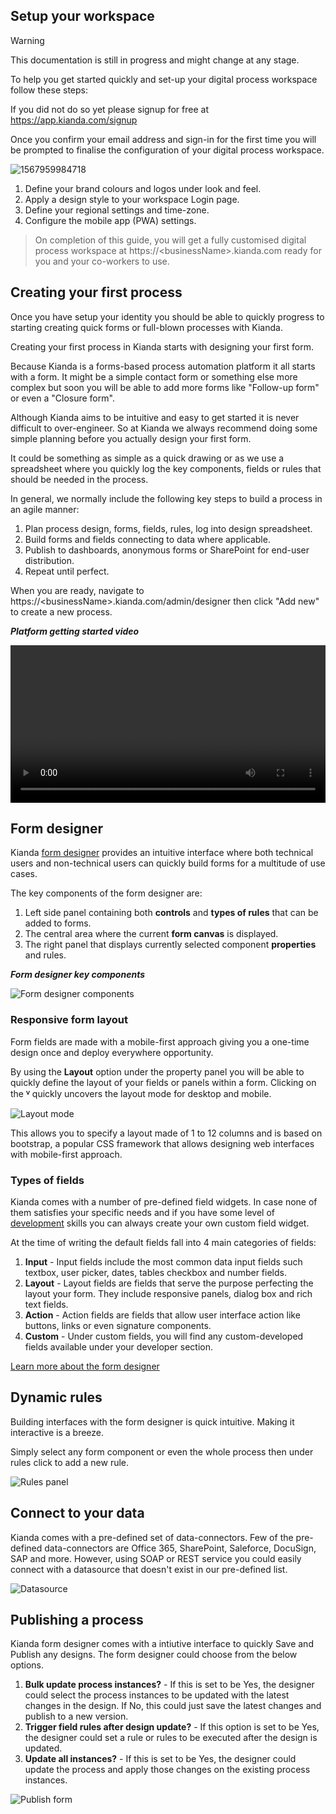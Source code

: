 ## Setup your workspace

> [!WARNING]
> This documentation is still in progress and might change at any stage.

To help you get started quickly and set-up your digital process workspace follow these steps:

If you did not do so yet please signup for free at https://app.kianda.com/signup

Once you confirm your email address and sign-in for the first time you will be prompted to finalise the configuration of your digital process workspace.

![1567959984718](images/get-started-setup.png)

1. Define your brand colours and  logos under look and feel.
2. Apply a design style to your workspace Login page.
3. Define your regional settings and time-zone.
4. Configure the mobile app (PWA) settings.

> On completion of this guide, you will get a fully customised digital process workspace at https://&lt;businessName&gt;.kianda.com ready for you and your co-workers to use.
>

## Creating your first process

Once you have setup your identity you should be able to quickly progress to starting creating quick forms or full-blown processes with Kianda.

Creating your first process in Kianda starts with designing your first form.

Because Kianda is a forms-based process automation platform it all starts with a form. It might be a simple contact form or something else more complex but soon you will be able to add more forms like "Follow-up form" or even a "Closure form".

Although Kianda aims to be intuitive and easy to get started it is never difficult to over-engineer. So at Kianda we always recommend doing some simple planning before you actually design your first form.

It could be something as simple as a quick drawing or as we use a spreadsheet where you quickly log the key components, fields or rules that should be needed in the process.

In general, we normally include the following key steps to build a process in an agile manner:

1. Plan process design, forms, fields, rules, log into design spreadsheet.
2. Build forms and fields connecting to data where applicable.
3. Publish to dashboards, anonymous forms or SharePoint for end-user distribution.
4. Repeat until perfect.

When you are ready, navigate to https://&lt;businessName&gt;.kianda.com/admin/designer then click "Add new" to create a new process.

***Platform getting started video***

<video width="100%" style="width:100%" controls>
    <source src="videos/Kianda-get-started.mp4">
    Your browser does not support the video tag.
    </source>
</video>

## Form designer

Kianda [form designer](form-designer.md) provides an intuitive interface where both technical users and non-technical users can quickly build forms for a multitude of use cases.

The key components of the form designer are:

1. Left side panel containing both **controls** and **types of rules** that can be added to forms.
2. The central area where the current **form canvas** is displayed.
3. The right panel that displays currently selected component **properties** and rules.

***Form designer key components***

![Form designer components](images/form-designer.png)

### Responsive form layout

Form fields are made with a mobile-first approach giving you a one-time design once and deploy everywhere opportunity.

By using the **Layout** option under the property panel you will be able to quickly define the layout of your fields or panels within a form. Clicking on the **ⱽ** quickly uncovers the layout mode for desktop and mobile.

![Layout mode](images/layout-mode.png)

This allows you to specify a layout made of 1 to 12 columns and is based on bootstrap, a popular CSS  framework that allows designing web interfaces with mobile-first approach.

### Types of fields

Kianda comes with a number of pre-defined field widgets. In case none of them satisfies your specific needs and if you have some level of [development](development.md) skills you can always create your own custom field widget.

At the time of writing the default fields fall into 4 main categories of fields:

1. **Input** - Input fields include the most common data input fields such textbox, user picker, dates, tables checkbox and number fields.
2. **Layout** - Layout fields are fields that serve the purpose perfecting the layout your form. They include responsive panels, dialog box and rich text fields.
3. **Action** - Action fields are fields that allow user interface action like buttons, links or even signature components.
4. **Custom**  - Under custom fields, you will find any custom-developed fields available under your developer section.

[Learn more about the form designer](form-designer.md)

## Dynamic rules

Building interfaces with the form designer is quick intuitive. Making it interactive is a breeze. 

Simply select any form component or even the whole process then under rules click to add a new rule.

![Rules panel](images/rules-panel.png)

## Connect to your data

Kianda comes with a pre-defined set of data-connectors. Few of the pre-defined data-connectors are Office 365, SharePoint, Saleforce, DocuSign, SAP and more. However, using SOAP or REST service you could easily connect with a datasource that doesn't exist in our pre-defined list.

![Datasource](images\data-source.PNG)

## Publishing a process

Kianda form designer comes with a intiutive interface to quickly Save and Publish any designs. The form designer could choose from the below options.

1. **Bulk update process instances?** - If this is set to be Yes, the designer could select the process instances to be updated with the latest changes in the design.  If No, this could just save the latest changes and publish to a new version.
2. **Trigger field rules after design update?** - If this option is set to be Yes, the designer could set a rule or rules to be executed after the design is updated. 
3. **Update all instances?** - If this is set to be Yes, the designer could update the process and apply those changes on the existing process instances. 

![Publish form](images\Publish.PNG)